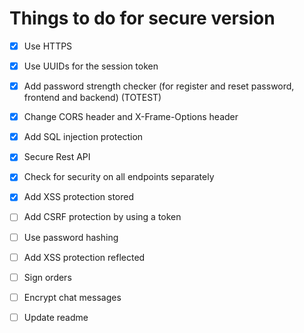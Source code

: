 # Things to do for secure version

- [X] Use HTTPS
- [X] Use UUIDs for the session token
- [X] Add password strength checker (for register and reset password, frontend and backend) (TOTEST)
- [X] Change CORS header and X-Frame-Options header
- [X] Add SQL injection protection
- [X] Secure Rest API
- [X] Check for security on all endpoints separately
- [X] Add XSS protection stored
- [ ] Add CSRF protection by using a token
- [ ] Use password hashing
- [ ] Add XSS protection reflected
- [ ] Sign orders
- [ ] Encrypt chat messages
- [ ] Update readme


